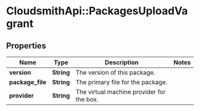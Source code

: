 # CloudsmithApi::PackagesUploadVagrant

## Properties
Name | Type | Description | Notes
------------ | ------------- | ------------- | -------------
**version** | **String** | The version of this package. | 
**package_file** | **String** | The primary file for the package. | 
**provider** | **String** | The virtual machine provider for the box. | 


